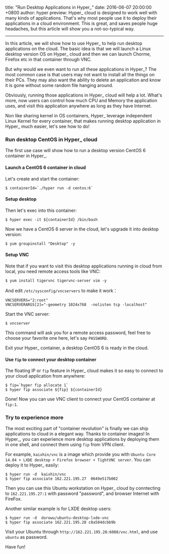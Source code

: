 title: "Run Desktop Applications in Hyper_"
date: 2016-06-07 20:00:00 +0800
author: hyper
preview: Hyper_ cloud is designed to work well with many kinds of applications. That's why most people use it to deploy their applications in a cloud environment. This is great, and saves people huge headaches, but this article will show you a not-so-typical way.

---

In this article, we will show how to use Hyper_ to help run desktop applications on the cloud. The basic idea is that we will launch a Linux desktop version OS on Hyper_ cloud and then we can launch Chorme, Firefox etc in that container through VNC.

But why would we even want to run all these applications in Hyper_? 
The most common case is that users may not want to install all the things on their PCs. 
They may also want the ability to delete an application and know it is gone without some random file hanging around. 

Obviously, running those applications in Hyper_ cloud will help a lot. What's more, now users can control how much CPU and Memory the application uses, and visit this application anywhere as long as they have Internet. 

Non like sharing kernel in OS containers, Hyper_ leverage independent Linux Kernel for every container, that makes running desktop application in Hyper_ much easier, let's see how to do!


### Run desktop CentOS in Hyper_ cloud

The first use case will show how to run a desktop version CentOS 6 container in Hyper_.

#### Launch a CentOS 6 container in cloud

Let's create and start the container:
```shell
$ containerId=`./hyper run -d centos:6`
```

#### Setup desktop
Then let's exec into this container:
```shell
$ hyper exec -it ${containerId} /bin/bash
```

Now we have a CentOS 6 server in the cloud, let's upgrade it into desktop version:
```shell
$ yum groupinstall "Desktop" -y
```

#### Setup VNC
Note that if you want to visit this desktop applications running in cloud from local, you need remote access tools like VNC:
```shell
$ yum install tigervnc tigervnc-server vim -y
```
And edit `/etc/sysconfig/vncservers` to make it work：
```
VNCSERVERS="2:root"
VNCSERVERARGS[2]="-geometry 1024x768  -nolisten tcp -localhost"
```
Start the VNC server:
```shell
$ vncserver
```
This command will ask you for a remote access password, feel free to choose your favorite one here, let's say `PASSWORD`.

Exit your Hyper_ container, a desktop CentOS 6 is ready in the cloud.


#### Use `fip` to connect your desktop container

The floating IP or `fip` feature in Hyper_ cloud makes it so easy to connect to your cloud application from anywhere:
```shell
$ fip=`hyper fip allocate 1`
$ hyper fip associate ${fip} ${containerId}
```

Done! Now you can use VNC client to connect your CentOS container at  `fip:1`.

### Try to experience more

The most exciting part of "container revolution" is finally we can ship applications to cloud in a elegant way. Thanks to container images! In Hyper_, you can experience more desktop applications by deploying them in one shell, and connect them using `fip` from VPN client.

For example, `kaixhin/vnc` is a image which provide you with `Ubuntu Core 14.04 + LXDE desktop + Firefox browser + TightVNC server`. You can deploy it to Hyper_ easily:
```shell
$ hyper run -d  kaixhin/vnc
$ hyper fip associate 162.221.195.27  0649e517b002
```
Then you can use this Ubuntu workstation on Hyper_ cloud by conntecting to `162.221.195.27:1` with password "password", and browser Internet with FireFox. 

Another similar example is for LXDE desktop users:
```shell
$ hyper run -d  dorowu/ubuntu-desktop-lxde-vnc
$ hyper fip associate 162.221.195.28 c8a584dcbb9b
```
Visit your Ubuntu through `http://162.221.195.28:6080/vnc.html`, and use `ubuntu` as password.

Have fun!
